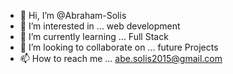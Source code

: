 - 👋 Hi, I’m @Abraham-Solis
- 👀 I’m interested in ... web development
- 🌱 I’m currently learning ... Full Stack
- 💞️ I’m looking to collaborate on ... future Projects
- 📫 How to reach me ... abe.solis2015@gmail.com

<!---
Abraham-Solis/Abraham-Solis is a ✨ special ✨ repository because its `README.md` (this file) appears on your GitHub profile.
You can click the Preview link to take a look at your changes.
--->
